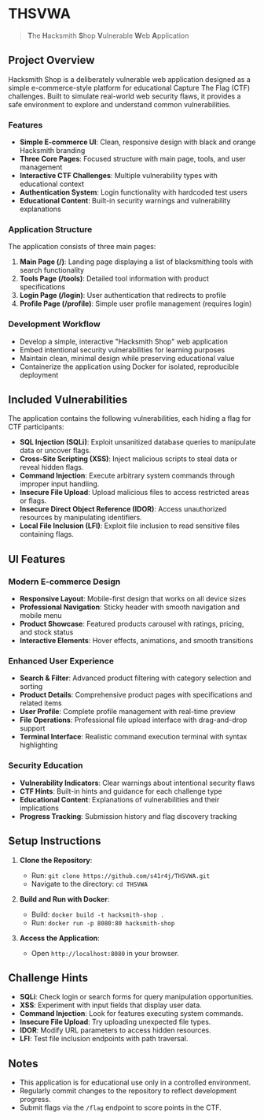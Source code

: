 # THSVWA
> **T**he **H**acksmith **S**hop **V**ulnerable **W**eb **A**pplication

## Project Overview

Hacksmith Shop is a deliberately vulnerable web application designed as a simple e-commerce-style platform for educational Capture The Flag (CTF) challenges. Built to simulate real-world web security flaws, it provides a safe environment to explore and understand common vulnerabilities.

### Features

- **Simple E-commerce UI**: Clean, responsive design with black and orange Hacksmith branding
- **Three Core Pages**: Focused structure with main page, tools, and user management
- **Interactive CTF Challenges**: Multiple vulnerability types with educational context
- **Authentication System**: Login functionality with hardcoded test users
- **Educational Content**: Built-in security warnings and vulnerability explanations

### Application Structure

The application consists of three main pages:

1. **Main Page (/)**: Landing page displaying a list of blacksmithing tools with search functionality
2. **Tools Page (/tools)**: Detailed tool information with product specifications
3. **Login Page (/login)**: User authentication that redirects to profile
4. **Profile Page (/profile)**: Simple user profile management (requires login)

### Development Workflow

- Develop a simple, interactive "Hacksmith Shop" web application
- Embed intentional security vulnerabilities for learning purposes
- Maintain clean, minimal design while preserving educational value
- Containerize the application using Docker for isolated, reproducible deployment

## Included Vulnerabilities

The application contains the following vulnerabilities, each hiding a flag for CTF participants:

- **SQL Injection (SQLi)**: Exploit unsanitized database queries to manipulate data or uncover flags.
- **Cross-Site Scripting (XSS)**: Inject malicious scripts to steal data or reveal hidden flags.
- **Command Injection**: Execute arbitrary system commands through improper input handling.
- **Insecure File Upload**: Upload malicious files to access restricted areas or flags.
- **Insecure Direct Object Reference (IDOR)**: Access unauthorized resources by manipulating identifiers.
- **Local File Inclusion (LFI)**: Exploit file inclusion to read sensitive files containing flags.

## UI Features

### Modern E-commerce Design
- **Responsive Layout**: Mobile-first design that works on all device sizes
- **Professional Navigation**: Sticky header with smooth navigation and mobile menu
- **Product Showcase**: Featured products carousel with ratings, pricing, and stock status
- **Interactive Elements**: Hover effects, animations, and smooth transitions

### Enhanced User Experience
- **Search & Filter**: Advanced product filtering with category selection and sorting
- **Product Details**: Comprehensive product pages with specifications and related items
- **User Profile**: Complete profile management with real-time preview
- **File Operations**: Professional file upload interface with drag-and-drop support
- **Terminal Interface**: Realistic command execution terminal with syntax highlighting

### Security Education
- **Vulnerability Indicators**: Clear warnings about intentional security flaws
- **CTF Hints**: Built-in hints and guidance for each challenge type
- **Educational Content**: Explanations of vulnerabilities and their implications
- **Progress Tracking**: Submission history and flag discovery tracking

## Setup Instructions

1. **Clone the Repository**:
   - Run: `git clone https://github.com/s41r4j/THSVWA.git`
   - Navigate to the directory: `cd THSVWA`

2. **Build and Run with Docker**:
   - Build: `docker build -t hacksmith-shop .`
   - Run: `docker run -p 8080:80 hacksmith-shop`

3. **Access the Application**:
   - Open `http://localhost:8080` in your browser.

## Challenge Hints

- **SQLi**: Check login or search forms for query manipulation opportunities.
- **XSS**: Experiment with input fields that display user data.
- **Command Injection**: Look for features executing system commands.
- **Insecure File Upload**: Try uploading unexpected file types.
- **IDOR**: Modify URL parameters to access hidden resources.
- **LFI**: Test file inclusion endpoints with path traversal.

## Notes

- This application is for educational use only in a controlled environment.
- Regularly commit changes to the repository to reflect development progress.
- Submit flags via the `/flag` endpoint to score points in the CTF.
